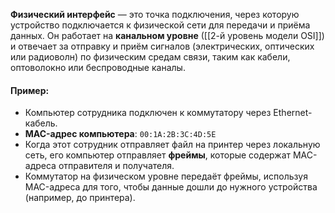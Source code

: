 **Физический интерфейс** — это точка подключения, через которую устройство подключается к физической сети для передачи и приёма данных. Он работает на **канальном уровне** ([[2-й уровень модели OSI]]) и отвечает за отправку и приём сигналов (электрических, оптических или радиоволн) по физическим средам связи, таким как кабели, оптоволокно или беспроводные каналы.
#### Пример:

- Компьютер сотрудника подключен к коммутатору через Ethernet-кабель.
- **MAC-адрес компьютера**: `00:1A:2B:3C:4D:5E`
- Когда этот сотрудник отправляет файл на принтер через локальную сеть, его компьютер отправляет **фреймы**, которые содержат MAC-адреса отправителя и получателя.
- Коммутатор на физическом уровне передаёт фреймы, используя MAC-адреса для того, чтобы данные дошли до нужного устройства (например, до принтера).